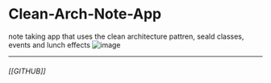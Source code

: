 # Clean-Arch-Note-App
note taking app that uses the clean architecture pattren, seald classes, events and lunch effects
![image](https://user-images.githubusercontent.com/98290339/177841088-dcb7cb3f-881f-49c6-ba7f-b5eea7ec8ee1.png)

___
###### [[GITHUB]]

